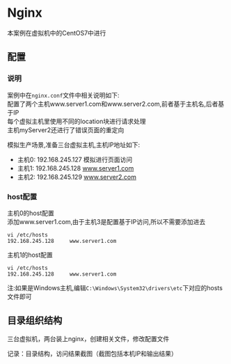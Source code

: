 # Nginx

本案例在虚拟机中的CentOS7中进行

## 配置

### 说明

案例中在`nginx.conf`文件中相关说明如下:  
配置了两个主机www.server1.com和www.server2.com,前者基于主机名,后者基于IP  
每个虚拟主机里使用不同的location块进行请求处理  
主机myServer2还进行了错误页面的重定向  

模拟生产场景,准备三台虚拟主机,主机IP地址如下:  

* 主机0: 192.168.245.127 模拟进行页面访问
* 主机1: 192.168.245.128 www.server1.com
* 主机2: 192.168.245.129 www.server2.com

### host配置

主机0的host配置  
添加www.server1.com,由于主机3是配置基于IP访问,所以不需要添加进去

```shell
vi /etc/hosts
192.168.245.128     www.server1.com
```

主机1的host配置

```shell
vi /etc/hosts
192.168.245.128     www.server1.com
```

注:如果是Windows主机,编辑`C:\Windows\System32\drivers\etc`下对应的hosts文件即可

## 目录组织结构

三台虚拟机，两台装上nginx，创建相关文件，修改配置文件

记录：目录结构，访问结果截图（截图包括本机IP和输出结果）
